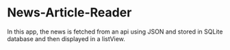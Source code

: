 # News-Article-Reader

In this app, the news is fetched from an api using JSON and stored in SQLite database and then displayed in a listView.
